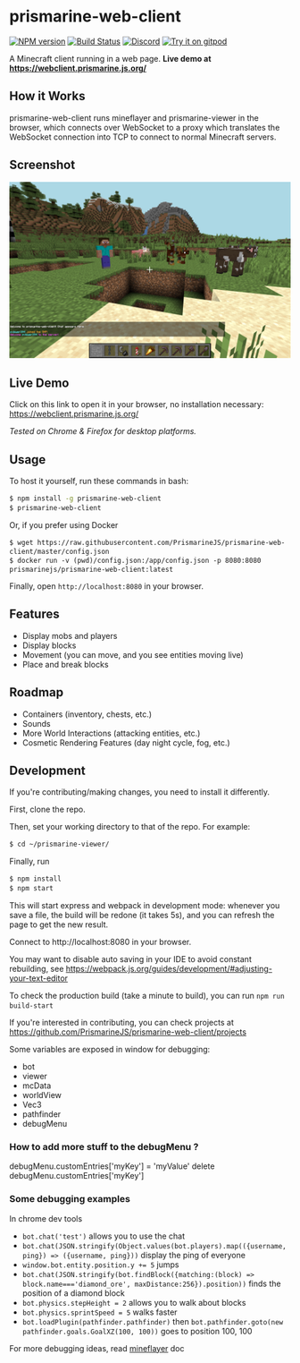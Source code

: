 # prismarine-web-client
[![NPM version](https://img.shields.io/npm/v/prismarine-web-client.svg)](http://npmjs.com/package/prismarine-web-client)
[![Build Status](https://github.com/PrismarineJS/prismarine-web-client/workflows/CI/badge.svg)](https://github.com/PrismarineJS/prismarine-web-client/actions?query=workflow%3A%22CI%22)
[![Discord](https://img.shields.io/badge/chat-on%20discord-brightgreen.svg)](https://discord.gg/GsEFRM8)
[![Try it on gitpod](https://img.shields.io/badge/try-on%20gitpod-brightgreen.svg)](https://gitpod.io/#https://github.com/PrismarineJS/prismarine-web-client)

A Minecraft client running in a web page. **Live demo at https://webclient.prismarine.js.org/**


## How it Works
prismarine-web-client runs mineflayer and prismarine-viewer in the browser, which connects over WebSocket to a proxy 
which translates the WebSocket connection into TCP to connect to normal Minecraft servers.

## Screenshot
![Screenshot of prismarine-web-client in action](screenshot.png)

## Live Demo
Click on this link to open it in your browser, no installation necessary: https://webclient.prismarine.js.org/

*Tested on Chrome & Firefox for desktop platforms.*

## Usage
To host it yourself, run these commands in bash: 
```bash
$ npm install -g prismarine-web-client
$ prismarine-web-client
``` 
Or, if you prefer using Docker  
```
$ wget https://raw.githubusercontent.com/PrismarineJS/prismarine-web-client/master/config.json
$ docker run -v (pwd)/config.json:/app/config.json -p 8080:8080 prismarinejs/prismarine-web-client:latest
```  
Finally, open `http://localhost:8080` in your browser.

## Features

* Display mobs and players
* Display blocks 
* Movement (you can move, and you see entities moving live)
* Place and break blocks

## Roadmap
* Containers (inventory, chests, etc.)
* Sounds
* More World Interactions (attacking entities, etc.)
* Cosmetic Rendering Features (day night cycle, fog, etc.)

## Development

If you're contributing/making changes, you need to install it differently.

First, clone the repo.

Then, set your working directory to that of the repo. For example:
```bash
$ cd ~/prismarine-viewer/
```

Finally, run

```bash
$ npm install
$ npm start
```

This will start express and webpack in development mode: whenever you save a file, the build will be redone (it takes 5s), 
and you can refresh the page to get the new result.

Connect to http://localhost:8080 in your browser.

You may want to disable auto saving in your IDE to avoid constant rebuilding, see https://webpack.js.org/guides/development/#adjusting-your-text-editor

To check the production build (take a minute to build), you can run `npm run build-start`

If you're interested in contributing, you can check projects at https://github.com/PrismarineJS/prismarine-web-client/projects

Some variables are exposed in window for debugging:
* bot
* viewer
* mcData
* worldView
* Vec3
* pathfinder
* debugMenu

### How to add more stuff to the debugMenu ?

debugMenu.customEntries['myKey'] = 'myValue'
delete debugMenu.customEntries['myKey']

### Some debugging examples

In chrome dev tools

* `bot.chat('test')` allows you to use the chat
* `bot.chat(JSON.stringify(Object.values(bot.players).map(({username, ping}) => ({username, ping}))` display the ping of everyone
* `window.bot.entity.position.y += 5` jumps
* `bot.chat(JSON.stringify(bot.findBlock({matching:(block) => block.name==='diamond_ore', maxDistance:256}).position))` finds the position of a diamond block
* `bot.physics.stepHeight = 2` allows you to walk about blocks
* `bot.physics.sprintSpeed = 5` walks faster
* `bot.loadPlugin(pathfinder.pathfinder)` then `bot.pathfinder.goto(new pathfinder.goals.GoalXZ(100, 100))` goes to position 100, 100

For more debugging ideas, read [mineflayer](https://github.com/PrismarineJS/mineflayer) doc


